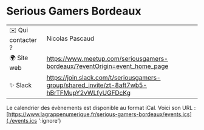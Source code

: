 # Serious Gamers Bordeaux

|                                |     |
| ------------------------------ | --- |
| ✉️ Qui contacter ?              | Nicolas Pascaud |
| 🌍 Site web                    | https://www.meetup.com/seriousgamers-bordeaux/?eventOrigin=event_home_page |
| ✨ Slack                       | https://join.slack.com/t/seriousgamers-group/shared_invite/zt-8aft7wb5-hBrTFMupY2vWLfyUGFDcKg |

Le calendrier des évènements est disponible au format iCal.
Voici son URL : [https://www.lagrappenumerique.fr/serious-gamers-bordeaux/events.ics](./events.ics ':ignore')

<!-- EVENTS:START -->
<!-- EVENTS:END -->